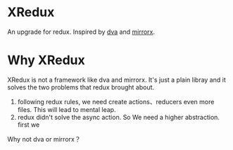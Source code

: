 # XRedux
An upgrade for redux. Inspired by [dva](https://github.com/dvajs/dva) and [mirrorx](https://github.com/mirrorjs/mirror).

# Why XRedux
XRedux is not a framework like dva and mirrorx. It's just a plain libray and it solves the two problems that redux brought about.
  1. following redux rules, we need create actions、reducers even more files. This will lead to mental leap.
  2. redux didn't solve the async action.
So We need a higher abstraction. first we 

Why not dva or mirrorx？